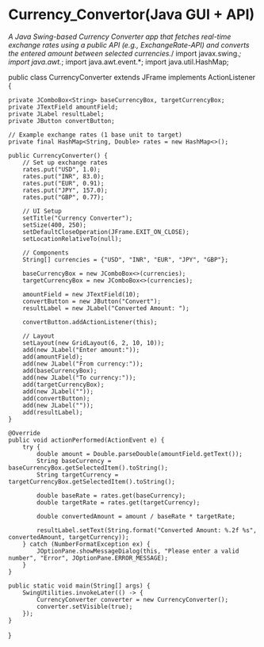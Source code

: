 # Currency_Convertor(Java GUI + API)
*A Java Swing-based Currency Converter app that fetches real-time exchange rates using a public API (e.g., ExchangeRate-API) and converts the entered amount between selected currencies.*/
import javax.swing.*;
import java.awt.*;
import java.awt.event.*;
import java.util.HashMap;

public class CurrencyConverter extends JFrame implements ActionListener {
  
    private JComboBox<String> baseCurrencyBox, targetCurrencyBox;
    private JTextField amountField;
    private JLabel resultLabel;
    private JButton convertButton;

    // Example exchange rates (1 base unit to target)
    private final HashMap<String, Double> rates = new HashMap<>();

    public CurrencyConverter() {
        // Set up exchange rates
        rates.put("USD", 1.0);
        rates.put("INR", 83.0);
        rates.put("EUR", 0.91);
        rates.put("JPY", 157.0);
        rates.put("GBP", 0.77);

        // UI Setup
        setTitle("Currency Converter");
        setSize(400, 250);
        setDefaultCloseOperation(JFrame.EXIT_ON_CLOSE);
        setLocationRelativeTo(null);

        // Components
        String[] currencies = {"USD", "INR", "EUR", "JPY", "GBP"};

        baseCurrencyBox = new JComboBox<>(currencies);
        targetCurrencyBox = new JComboBox<>(currencies);

        amountField = new JTextField(10);
        convertButton = new JButton("Convert");
        resultLabel = new JLabel("Converted Amount: ");

        convertButton.addActionListener(this);

        // Layout
        setLayout(new GridLayout(6, 2, 10, 10));
        add(new JLabel("Enter amount:"));
        add(amountField);
        add(new JLabel("From currency:"));
        add(baseCurrencyBox);
        add(new JLabel("To currency:"));
        add(targetCurrencyBox);
        add(new JLabel(""));
        add(convertButton);
        add(new JLabel(""));
        add(resultLabel);
    }

    @Override
    public void actionPerformed(ActionEvent e) {
        try {
            double amount = Double.parseDouble(amountField.getText());
            String baseCurrency = baseCurrencyBox.getSelectedItem().toString();
            String targetCurrency = targetCurrencyBox.getSelectedItem().toString();

            double baseRate = rates.get(baseCurrency);
            double targetRate = rates.get(targetCurrency);

            double convertedAmount = amount / baseRate * targetRate;

            resultLabel.setText(String.format("Converted Amount: %.2f %s", convertedAmount, targetCurrency));
        } catch (NumberFormatException ex) {
            JOptionPane.showMessageDialog(this, "Please enter a valid number", "Error", JOptionPane.ERROR_MESSAGE);
        }
    }

    public static void main(String[] args) {
        SwingUtilities.invokeLater(() -> {
            CurrencyConverter converter = new CurrencyConverter();
            converter.setVisible(true);
        });
    }
}
